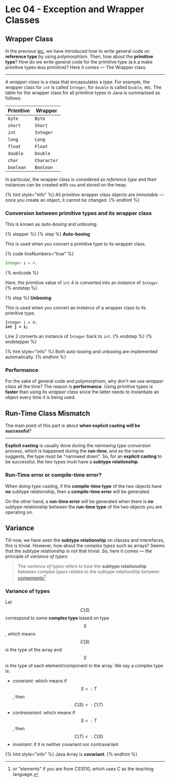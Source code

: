 # Lec 04 - Exception and Wrapper Classes

## Wrapper Class

In the previous [lec](lec-03-polymorphism/), we have introduced how to write general code on **reference type** by using _polymorphism_. Then, how about the **primitive type**? How do we write general code for the primitive type (a.k.a make primitive types less primitive)? Here it comes — The Wrapper class.

***

A _wrapper class_ is a class that encapsulates a _type_. For example, the wrapper class for `int` is called `Integer`, for `double` is called `Double`, etc. The table for the wrapper class for all primitive types in Java is summarised as follows:

| Primitive | Wrapper     |
| --------- | ----------- |
| `byte`    | `Byte`      |
| `short`   | `Short`     |
| `int`     | `Integer`   |
| `long`    | `Long`      |
| `float`   | `Float`     |
| `double`  | `Double`    |
| `char`    | `Character` |
| `boolean` | `Boolean`   |

In particular, the wrapper class is considered as _reference type_ and their instances can be created with `new` and stored on the heap.

{% hint style="info" %}
All primitive wrapper class objects are _immutable —_ once you create an object, it cannot be changed.
{% endhint %}

### Conversion between primitive types and its wrapper class

This is known as _auto-boxing_ and _unboxing._

{% stepper %}
{% step %}
**Auto-boxing**

This is used when you convert a primitive type to its wrapper class.

{% code lineNumbers="true" %}
```java
Integer i = 4;
```
{% endcode %}

Here, the primitive value of `int` 4 is converted into an _instance_ of `Integer`.
{% endstep %}

{% step %}
**Unboxing**

This is used when you convert an _instance_ of a wrapper class to its primitive type.

<pre class="language-java" data-line-numbers><code class="lang-java">Integer i = 4;
<strong>int j = i;
</strong></code></pre>

Line 2 converts an instance of `Integer` back to `int`.
{% endstep %}
{% endstepper %}

{% hint style="info" %}
Both auto-boxing and unboxing are implemented automatically.
{% endhint %}

### Performance

For the sake of general code and polymorphism, why don't we use _wrapper class_ all the time? The reason is **performance**. Using primitive types is **faster** than using its _wrapper class_ since the latter needs to instantiate an object every time it is being used.

## Run-Time Class Mismatch

The main point of this part is about **when explicit casting will be successful**?

***

**Explicit casting** is usually done during the _narrowing type conversion_ process, which is happened during the **run-time**, and as the name suggests, the type must be "narrowed down". So, for an **explicit casting** to be successful, the two types must have a **subtype relationship**.

### Run-Time error or compile-time error?

When doing type casting, if the **compile-time type** of the two objects have **no** subtype relationship, then a **compile-time error** will be generated.

On the other hand, a **run-time error** will be generated when there is **no** subtype relationship between the **run-time** **type** of the two objects you are operating on.

## Variance

Till now, we have seen the **subtype relationship** on classes and interefaces, this is trivial. However, how about the _complex types_ such as arrays? Seems that the subtype relationship is not that trivial. So, here it comes — the principle of _variance of types_:

> The _variance of types_ refers to how the **subtype relationship** between _complex types_ relates to the subtype relationship between [_components_](#user-content-fn-1)[^1].

### Variance of types

Let $$C(S)$$ correspond to some **complex type** based on type $$S$$, which means $$C(S)$$ is the type of the array and $$S$$ is the type of each element/component in the array. We say a complex type is:

* _covariant:_ which means if $$S<:T$$, then $$C(S)<:C(T)$$
* _contravariant:_ which means if $$S<:T$$, then $$C(T)<:C(S)$$
* _invariant_: if it is neither covariant nor contravariant

{% hint style="info" %}
Java Array is **covariant**.
{% endhint %}



[^1]: or "elements" if you are from CS1010, which uses C as the teaching language.
